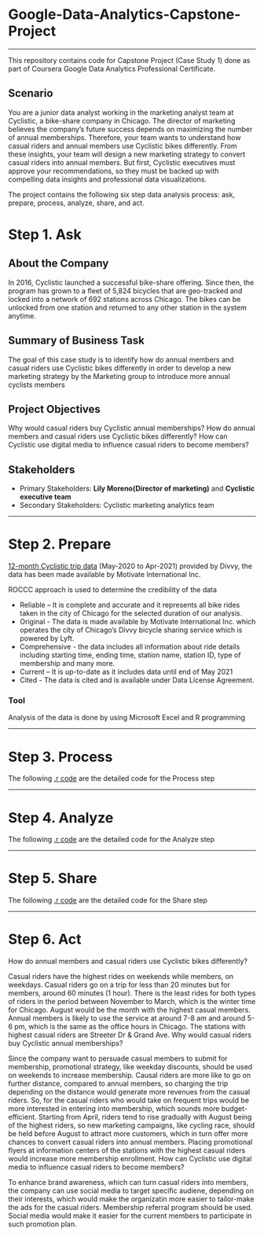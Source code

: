 # Google-Data-Analytics-Capstone-Project
  - - - -
  This repository contains code for Capstone Project (Case Study 1) done as part of Coursera Google Data Analytics Professional Certificate.

## Scenario
  You are a junior data analyst working in the marketing analyst team at Cyclistic, a bike-share company in Chicago. The director of marketing believes the company’s future success depends on maximizing the number of annual memberships. Therefore, your team wants to understand how casual riders and annual members use Cyclistic bikes differently. From these insights, your team will design a new marketing strategy to convert casual riders into annual members. But first, Cyclistic executives must approve your recommendations, so they must be backed up with compelling data insights and professional data visualizations.

  The project contains the following six step data analysis process: ask, prepare, process, analyze, share, and act.

# Step 1. Ask

## About the Company
In 2016, Cyclistic launched a successful bike-share offering. Since then, the program has grown to a fleet of 5,824 bicycles that are geo-tracked and locked into a network of 692 stations across Chicago. The bikes can be unlocked from one station and returned to any other station in the system anytime.



## Summary of Business Task
The goal of this case study is to identify how do annual members and casual riders use Cyclistic bikes differently in order to develop a new marketing strategy by the Marketing group to introduce more annual cyclists members 

## Project Objectives
Why would casual riders buy Cyclistic annual memberships?
How do annual members and casual riders use Cyclistic bikes differently?
How can Cyclistic use digital media to influence casual riders to become members?

## Stakeholders

 * Primary Stakeholders: **Lily Moreno(Director of marketing)** and **Cyclistic executive team**
 * Secondary Stakeholders: Cyclistic marketing analytics team
  - - - -
# Step 2. Prepare
 
[12-month Cyclistic trip data](https://divvy-tripdata.s3.amazonaws.com/index.html) (May-2020 to Apr-2021) provided by Divvy, the data has been made available by Motivate International Inc.

ROCCC approach is used to determine the credibility of the data

* Reliable – It is complete and accurate and it represents all bike rides taken in the city of Chicago for the selected duration of our analysis.
* Original - The data is made available by Motivate International Inc. which operates the city of Chicago’s Divvy bicycle sharing service which is powered by Lyft.
* Comprehensive - the data includes all information about ride details including starting time, ending time, station name, station ID, type of membership and many more.
* Current – It is up-to-date as it includes data until end of May 2021
* Cited - The data is cited and is available under Data License Agreement.

### Tool
Analysis of the data is done by using Microsoft Excel and R programming
  - - - -
# Step 3. Process
The following [.r code](https://github.com/KadambiKashyap/Google-Data-Analytics-Capstone-Project/blob/main/Divvy_cyclicts.R) are the detailed code for the Process step
  - - - -
# Step 4. Analyze
The following [.r code](https://github.com/KadambiKashyap/Google-Data-Analytics-Capstone-Project/blob/main/Divvy_cyclicts.R) are the detailed code for the Analyze step
 - - - -
# Step 5. Share
The following [.r code](https://github.com/KadambiKashyap/Google-Data-Analytics-Capstone-Project/blob/main/Divvy_cyclicts.R) are the detailed code for the Share step
  - - - -
# Step 6. Act
How do annual members and casual riders use Cyclistic bikes differently?

Casual riders have the highest rides on weekends while members, on weekdays.
Casual riders go on a trip for less than 20 minutes but for members, around 60 minutes (1 hour).
There is the least rides for both types of riders in the period between November to March, which is the winter time for Chicago.
August would be the month with the highest casual members.
Annual members is likely to use the service at around 7-8 am and around 5-6 pm, which is the same as the office hours in Chicago.
The stations with highest casual riders are Streeter Dr & Grand Ave.
Why would casual riders buy Cyclistic annual memberships?

Since the company want to persuade casual members to submit for membership, promotional strategy, like weekday discounts, should be used on weekends to increase membership.
Causal riders are more like to go on further distance, compared to annual members, so charging the trip depending on the distance would generate more revenues from the casual riders. So, for the casual riders who would take on frequent trips would be more interested in entering into membership, which sounds more budget-efficient.
Starting from April, riders tend to rise gradually with August being of the highest riders, so new marketing campaigns, like cycling race, should be held before August to attract more customers, which in turn offer more chances to convert casual riders into annual members.
Placing promotional flyers at information centers of the stations with the highest casual riders would increase more membership enrollment.
How can Cyclistic use digital media to influence casual riders to become members?

To enhance brand awareness, which can turn casual riders into members, the company can use social media to target specific audiene, depending on their interests, which would make the organizatin more easier to tailor-make the ads for the casual riders.
Membership referral program should be used. Social media would make it easier for the current members to participate in such promotion plan.
